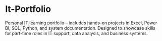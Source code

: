 # It-Portfolio
Personal IT learning portfolio – includes hands-on projects in Excel, Power BI, SQL, Python, and system documentation. Designed to showcase skills for part-time roles in IT support, data analysis, and business systems.
